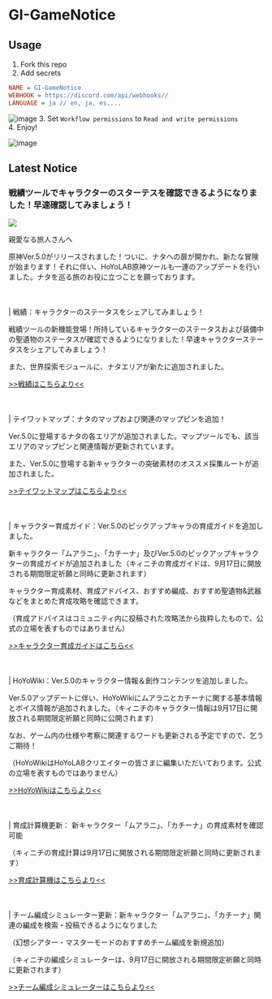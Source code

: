 # GI-GameNotice

## Usage
1. Fork this repo
2. Add secrets
```ini
NAME = GI-GameNotice
WEBHOOK = https://discord.com/api/webhooks//
LANGUAGE = ja // en, ja, es....
```
![image](https://github.com/c2t-r/GI-GameNotice/assets/80561604/63d8a4f2-9ec2-49d7-a637-44d728b2f945)
3. Set `Workflow permissions` to `Read and write permissions`  
4. Enjoy!

![image](https://github.com/c2t-r/GI-GameNotice/assets/80561604/24ec6182-cd99-4969-ab59-1d65c886077a)

## Latest Notice
<start>

### 戦績ツールでキャラクターのスターテスを確認できるようになりました！早速確認してみましょう！
<img src="https://sdk.hoyoverse.com/upload/ann/2024/08/27/ab04f6cdf45d9f0c83730e7613fbd576_5169487652553652067.jpg">
<p style="white-space: pre-wrap;">親愛なる旅人さんへ</p><p style="white-space: pre-wrap;">原神Ver.5.0がリリースされました！ついに、ナタへの扉が開かれ、新たな冒険が始まります！それに伴い、HoYoLAB原神ツールも一連のアップデートを行いました。ナタを巡る旅のお役に立つことを願っております。</p><p style="white-space: pre-wrap; min-height: 1.5em;"></p><p style="white-space: pre-wrap;">| 戦績：キャラクターのステータスをシェアしてみましょう！</p><p style="white-space: pre-wrap;">戦績ツールの新機能登場！所持しているキャラクターのステータスおよび装備中の聖遺物のステータスが確認できるようになりました！早速キャラクターステータスをシェアしてみましょう！</p><p style="white-space: pre-wrap;">また、世界探索モジュールに、ナタエリアが新たに追加されました。</p><p style="white-space: pre-wrap;"><a href="javascript:miHoYoGameJSSDK.openInBrowser('https://act.hoyolab.com/app/community-game-records-sea/index.html?bbs_auth_required=true&bbs_presentation_style=fullscreen&gid=2&utm_campaign=update&utm_content=battlechronicle&utm_id=2&utm_medium=notice&utm_source=ingame&v=108');" data-type="a" link-type="game_outer" rel="noopener noreferrer nofollow">>>戦績はこちらより<<</a></p><p style="white-space: pre-wrap; min-height: 1.5em;"></p><p style="white-space: pre-wrap;">| テイワットマップ：ナタのマップおよび関連のマップピンを追加！</p><p style="white-space: pre-wrap;">Ver.5.0に登場するナタの各エリアが追加されました。マップツールでも、該当エリアのマップピンと関連情報が更新されています。</p><p style="white-space: pre-wrap;">また、Ver.5.0に登場する新キャラクターの突破素材のオススメ採集ルートが追加されました。</p><p style="white-space: pre-wrap;"><a href="javascript:miHoYoGameJSSDK.openInBrowser('https://act.hoyolab.com/ys/app/interactive-map/index.html?bbs_presentation_style=no_header&utm_campaign=update&utm_content=map&utm_id=2&utm_medium=notice&utm_source=ingame#/map/2');" data-type="a" link-type="game_outer" rel="noopener noreferrer nofollow">>>テイワットマップはこちらより<<</a></p><p style="white-space: pre-wrap; min-height: 1.5em;"></p><p style="white-space: pre-wrap;">| キャラクター育成ガイド：Ver.5.0のピックアップキャラの育成ガイドを追加しました。</p><p style="white-space: pre-wrap;">新キャラクター「ムアラニ」、「カチーナ」及びVer.5.0のピックアップキャラクターの育成ガイドが追加されました（キィニチの育成ガイドは、9月17日に開放される期間限定祈願と同時に更新されます）  </p><p style="white-space: pre-wrap;">キャラクター育成素材、育成アドバイス、おすすめ編成、おすすめ聖遺物&武器などをまとめた育成攻略を確認できます。</p><p style="white-space: pre-wrap;">（育成アドバイスはコミュニティ内に投稿された攻略法から抜粋したもので、公式の立場を表すものではありません）</p><p style="white-space: pre-wrap;"><a href="javascript:miHoYoGameJSSDK.openInBrowser('https://wiki.hoyolab.com/pc/genshin/entry/4808?utm_campaign=update&utm_id=2&utm_medium=notice&utm_source=ingame');" data-type="a" link-type="game_outer" rel="noopener noreferrer nofollow">>>キャラクター育成ガイドはこちら<<</a></p><p style="white-space: pre-wrap; min-height: 1.5em;"></p><p style="white-space: pre-wrap;">| HoYoWiki：Ver.5.0のキャラクター情報＆創作コンテンツを追加しました。</p><p style="white-space: pre-wrap;">Ver.5.0アップデートに伴い、HoYoWikiにムアラニとカチーナに関する基本情報とボイス情報が追加されました。（キィニチのキャラクター情報は9月17日に開放される期間限定祈願と同時に公開されます）   </p><p style="white-space: pre-wrap;">なお、ゲーム内の仕様や考察に関連するワードも更新される予定ですので、乞うご期待！</p><p style="white-space: pre-wrap;">（HoYoWikiはHoYoLABクリエイターの皆さまに編集いただいております。公式の立場を表すものではありません）</p><p style="white-space: pre-wrap;"><a href="javascript:miHoYoGameJSSDK.openInBrowser('https://wiki.hoyolab.com/pc/genshin/home?bbs_presentation_style=fullscreen&utm_campaign=update&utm_id=2&utm_medium=notice&utm_source=ingame');" data-type="a" link-type="game_outer" rel="noopener noreferrer nofollow">>>HoYoWikiはこちらより<<</a></p><p style="white-space: pre-wrap; min-height: 1.5em;"></p><p style="white-space: pre-wrap;">| 育成計算機更新： 新キャラクター「ムアラニ」、「カチーナ」の育成素材を確認可能</p><p style="white-space: pre-wrap;">（キィニチの育成計算は9月17日に開放される期間限定祈願と同時に更新されます）   </p><p style="white-space: pre-wrap;"><a href="javascript:miHoYoGameJSSDK.openInBrowser('https://act.hoyolab.com/ys/event/calculator-sea/index.html?bbs_auth_required=true&bbs_presentation_style=fullscreen&utm_campaign=update&utm_content=calculator&utm_id=2&utm_medium=notice&utm_source=ingame');" data-type="a" link-type="game_outer" rel="noopener noreferrer nofollow">>>育成計算機はこちらより<<</a></p><p style="white-space: pre-wrap; min-height: 1.5em;"></p><p style="white-space: pre-wrap;">| チーム編成シミュレーター更新：新キャラクター「ムアラニ」、「カチーナ」関連の編成を検索・投稿できるようになりました</p><p style="white-space: pre-wrap;">（幻想シアター・マスターモードのおすすめチーム編成を新規追加）</p><p style="white-space: pre-wrap;">（キィニチの編成シミュレーターは、9月17日に開放される期間限定祈願と同時に更新されます）</p><p style="white-space: pre-wrap;"><a href="javascript:miHoYoGameJSSDK.openInBrowser('https://act.hoyolab.com/ys/event/bbs-lineup-ys-sea/index.html?bbs_presentation_style=fullscreen&utm_campaign=update&utm_content=lineup&utm_id=2&utm_medium=notice&utm_source=ingame#/m/home/rec');" data-type="a" link-type="game_outer" rel="noopener noreferrer nofollow">>>チーム編成シミュレーターはこちらより<<</a></p><p style="white-space: pre-wrap; min-height: 1.5em;"></p><p style="white-space: pre-wrap; min-height: 1.5em;"></p>

<end>
